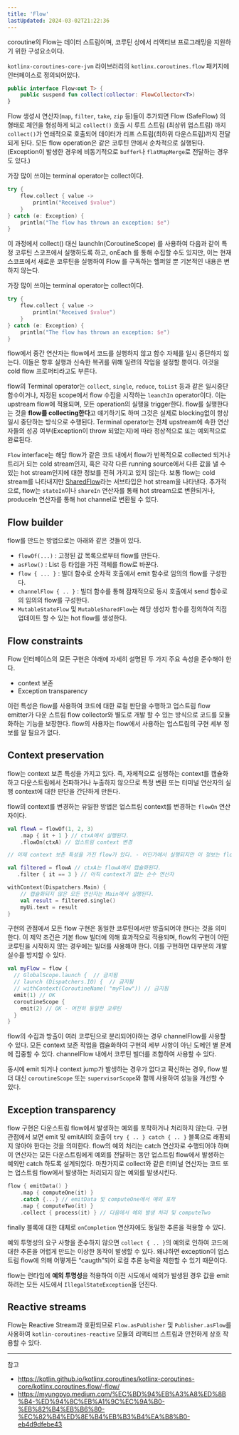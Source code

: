 ```yaml
---
title: 'Flow'
lastUpdated: 2024-03-02T21:22:36
---
```


coroutine의 Flow는 데이터 스트림이며, 코루틴 상에서 리액티브 프로그래밍을 지원하기 위한 구성요소이다.

`kotlinx-coroutines-core-jvm` 라이브러리의 `kotlinx.coroutines.flow` 패키지에 인터페이스로 정의되어있다.

```kotlin
public interface Flow<out T> {
    public suspend fun collect(collector: FlowCollector<T>)
}
```

Flow 생성시 연산자(`map`, `filter`, `take`, `zip` 등)들이 추가되면 Flow (SafeFlow) 의 형태로 체인을 형성하게 되고 `collect()` 호출 시 루트 스트림 (최상위 업스트림) 까지 `collect()`가 연쇄적으로 호출되어 데이터가 리프 스트림(최하위 다운스트림)까지 전달되게 된다. 모든 flow operation은 같은 코루틴 안에서 순차적으로 실행된다.(Exception이 발생한 경우에 비동기적으로 `buffer`나 `flatMapMerge`로 전달하는 경우도 있다.)

가장 많이 쓰이는 terminal operator는 collect이다.

```kotlin
try {
    flow.collect { value ->
        println("Received $value")
    }
} catch (e: Exception) {
    println("The flow has thrown an exception: $e")
}
```

이 과정에서 collect() 대신 launchIn(CoroutineScope) 를 사용하여 다음과 같이 특정 코루틴 스코프에서 실행하도록 하고, onEach 를 통해 수집할 수도 있지만, 이는 현재 스코프에서 새로운 코루틴을 실행하여 Flow 를 구독하는 헬퍼일 뿐 기본적인 내용은 변하지 않는다.

가장 많이 쓰이는 terminal operator는 collect이다.

```kotlin
try {
    flow.collect { value ->
        println("Received $value")
    }
} catch (e: Exception) {
    println("The flow has thrown an exception: $e")
}
```

flow에서 중간 연산자는 flow에서 코드를 실행하지 않고 함수 자체를 일시 중단하지 않는다. 이들은 향후 실행과 신속한 복귀를 위해 일련의 작업을 설정할 뿐이다. 이것을 cold flow 프로퍼티라고도 부른다.

flow의 Terminal operator는 `collect`, `single`, `reduce`, `toList` 등과 같은 일시중단 함수이거나, 지정된 scope에서 flow 수집을 시작하는 `leanchIn` operator이다. 이는 upstream flow에 적용되며, 모든 operation의 실행을 trigger한다. flow를 실행한다는 것을 **flow를 collecting한다**고 얘기하기도 하며 그것은 실제로 blocking없이 항상 일시 중단하는 방식으로 수행된다. Terminal operator는 전체 upstream에 속한 연산자들의 성공 여부(Exception이 throw 되었는지)에 따라 정상적으로 또는 예외적으로 완료된다.

`Flow` interface는 해당 flow가 같은 코드 내에서 flow가 반복적으로 collected 되거나 트리거 되는 cold stream인지, 혹은 각각 다른 running source에서 다른 값을 낼 수 있는 hot stream인지에 대한 정보를 전혀 가지고 있지 않는다. 보통 flow는 cold stream를 나타내지만 [SharedFlow](https://kotlinlang.org/api/kotlinx.coroutines/kotlinx-coroutines-core/kotlinx.coroutines.flow/-shared-flow/index.html)라는 서브타입은 hot stream을 나타낸다. 추가적으로, flow는 `stateIn`이나 `shareIn` 연산자를 통해 hot stream으로 변환되거나, produceIn 연산자를 통해 hot channel로 변환될 수 있다.

## Flow builder

flow를 만드는 방법으로는 아래와 같은 것들이 있다.

- `flowOf(...)` : 고정된 값 목록으로부터 flow를 만든다.
- `asFlow()` : List 등 타입을 가진 객체를 flow로 바꾼다.
- `flow { ... }` : 빌더 함수로 순차적 호출에서 emit 함수로 임의의 flow를 구성한다.
- `channelFlow { .. }` : 빌더 함수를 통해 잠재적으로 동시 호출에서 send 함수로의 임의의 flow를 구성한다.
- `MutableStateFlow` 및 `MutableSharedFlow`는 해당 생성자 함수를 정의하여 직접 업데이트 할 수 있는 hot flow를 생성한다.

## Flow constraints

Flow 인터페이스의 모든 구현은 아래에 자세히 설명된 두 가지 주요 속성을 준수해야 한다.

- context 보존
- Exception transparency 

이런 특성은 flow를 사용하여 코드에 대한 로컬 판단을 수행하고 업스트림 flow emitter가 다운 스트림 flow collector와 별도로 개발 할 수 있는 방식으로 코드를 모듈화하는 기능을 보장한다. flow의 사용자는 flow에서 사용하는 업스트림의 구현 세부 정보를 알 필요가 없다.

## Context preservation

flow는 context 보존 특성을 가지고 있다. 즉, 자체적으로 실행하는 context를 캡슐화하고 다운스트림에서 전파하거나 누출하지 않으므로 특정 변환 또는 터미널 연산자의 실행 context에 대한 판단을 간단하게 만든다.

flow의 context를 변경하는 유일한 방법은 업스트림 context를 변경하는 `flowOn` 연산자이다.


```kotlin
val flowA = flowOf(1, 2, 3)
    .map { it + 1 } // ctxA에서 실행된다.
    .flowOn(ctxA) // 업스트림 context 변경

// 이제 context 보존 특성을 가진 flow가 있다. - 어딘가에서 실행되지만 이 정보는 flow 자체에 캡슐화된다.

val filtered = flowA // ctxA는 flowA에서 캡슐화된다.
   .filter { it == 3 } // 아직 context가 없는 순수 연산자

withContext(Dispatchers.Main) {
    // 캡슐화되지 않은 모든 연산자는 Main에서 실행된다.
    val result = filtered.single()
    myUi.text = result
}
```

구현의 관점에서 모든 flow 구현은 동일한 코루틴에서만 방출되어야 한다는 것을 의미한다. 이 제약 조건은 기본 flow 빌더에 의해 효과적으로 적용되며, flow의 구현이 어떤 코루틴을 시작하지 않는 경우에는 빌더를 사용해야 한다. 이를 구현하면 대부분의 개발 실수를 방지할 수 있다.

```kotlin
val myFlow = flow {     
  // GlobalScope.launch {  // 금지됨     
  // launch (Dispatchers.IO) {  // 금지됨     
  // withContext(CoroutineName( "myFlow")) // 금지됨     
  emit(1) // OK    
  coroutineScope {         
    emit(2) // OK - 여전히 동일한 코루틴     
  }  
}
```

flow의 수집과 방출이 여러 코루틴으로 분리되어야하는 경우 channelFlow를 사용할 수 있다. 모든 context 보존 작업을 캡슐화하여 구현의 세부 사항이 아닌 도메인 별 문제에 집중할 수 있다. channelFlow 내에서 코루틴 빌더를 조합하여 사용할 수 있다.

동시에 emit 되거나 context jump가 발생하는 경우가 없다고 확신하는 경우, flow 빌더 대신 `coroutineScope` 또는 `supervisorScope`와 함께 사용하여 성능을 개선할 수 있다.

## Exception transparency

flow 구현은 다운스트림 flow에서 발생하는 예외를 포착하거나 처리하지 않는다. 구현 관점에서 보면 emit 및 emitAll의 호출이 `try { .. } catch { .. }` 블록으로 래핑되지 않아야 한다는 것을 의미한다. flow의 예외 처리는 catch 연산자로 수행되어야 하며 이 연산자는 모든 다운스트림에게 예외를 전달하는 동안 업스트림 flow에서 발생하는 예외만 catch 하도록 설계되었다. 마찬가지로 collect와 같은 터미널 연산자는 코드 또는 업스트림 flow에서 발생하는 처리되지 않는 예외를 발생시킨다.

```kotlin
flow { emitData() } 
    .map { computeOne(it) } 
    .catch {...} // emitData 및 computeOne에서 예외 포착 
    .map { computeTwo(it) } 
    .collect { process(it) } // 다음에서 예외 발생 처리 및 computeTwo
```

finally 블록에 대한 대체로 `onCompletion` 연산자에도 동일한 추론을 적용할 수 있다.

예외 투명성의 요구 사항을 준수하지 않으면 `collect { .. }`의 예외로 인하여 코드에 대한 추론을 어렵게 만드는 이상한 동작이 발생할 수 있다. 왜냐하면 exception이 업스트림 flow에 의해 어떻게든 “caugth”되어 로컬 추론 능력을 제한할 수 있기 때문이다.

flow는 런타임에 **예외 투명성**을 적용하여 이전 시도에서 예외가 발생된 경우 값을 emit하려는 모든 시도에서 `IllegalStateException`을 던진다.

## Reactive streams

Flow는 Reactive Stream과 호환되므로 `Flow.asPublisher` 및 `Publisher.asFlow`를 사용하여 `kotlin-coroutines-reactive` 모듈의 리액티브 스트림과 안전하게 상호 작용할 수 있다.

---
참고
- https://kotlin.github.io/kotlinx.coroutines/kotlinx-coroutines-core/kotlinx.coroutines.flow/-flow/
- https://myungpyo.medium.com/%EC%BD%94%EB%A3%A8%ED%8B%B4-%ED%94%8C%EB%A1%9C%EC%9A%B0-%EB%82%B4%EB%B6%80-%EC%82%B4%ED%8E%B4%EB%B3%B4%EA%B8%B0-eb4d9dfebe43